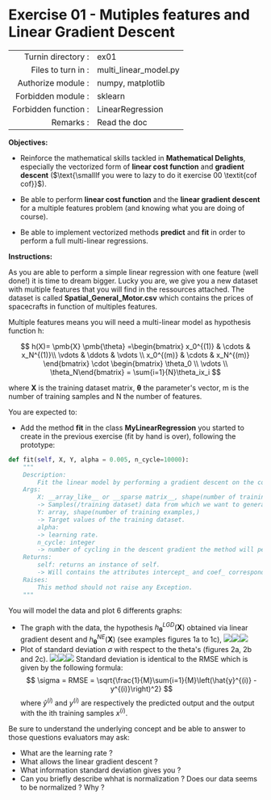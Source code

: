 # Exercise 01 - Mutiples features and Linear Gradient Descent

|                         |                    |
| -----------------------:| ------------------ |
|   Turnin directory :    |  ex01              |
|   Files to turn in :    |  multi_linear\_model.py  |
|   Authorize module :    |  numpy, matplotlib |
|   Forbidden module :    |  sklearn           |
|   Forbidden function :  |  LinearRegression  |
|   Remarks :             |  Read the doc      |

**Objectives:** 

* Reinforce the mathematical skills tackled in **Mathematical Delights**, especially the vectorized form of __linear cost function__ and __gradient descent__ ($\text{\smallIf you were to lazy to do it exercise 00 \textit{cof cof}}$).
* Be able to perform  __linear cost function__ and the __linear gradient descent__ for a multiple features problem (and knowing what you are doing of course).

* Be able to implement vectorized methods **predict** and **fit** in order to perform a full multi-linear regressions.


**Instructions:**

As you are able to perform a simple linear regression with one feature (well done!) it is time to dream bigger.
Lucky you are, we give you a new dataset with multiple features that you will find in the ressources attached.
The dataset is called __Spatial_General_Motor.csv__ which contains the prices of spacecrafts in function of multiples features.

Multiple features means you will need a multi-linear model as  hypothesis function h:

$$
h(X)= \pmb{X} \pmb{\theta}
  =\begin{bmatrix} x_0^{(1)} & \cdots & x_N^{(1)}\\ \vdots & \ddots & \vdots \\ x_0^{(m)} & \cdots & x_N^{(m)}  \end{bmatrix} \cdot \begin{bmatrix} \theta_0 \\ \vdots \\ \theta_N\end{bmatrix}
  = \sum{i=1}{N}\theta_ix_i
$$

where $\pmb{X}$ is the training dataset matrix, $\pmb{\theta}$ the parameter's vector, m is the number of training samples and N the number of features.


You are expected to:
* Add the method **fit** in the class **MyLinearRegression** you started to create in the previous exercise (fit by hand is over), following the prototype:
```python
def fit(self, X, Y, alpha = 0.005, n_cycle=10000):
	"""
	Description:
		Fit the linear model by performing a gradient descent on the cost function.
	Args:
		X: __array_like__ or __sparse matrix__, shape(number of training examples, number of features)
		-> Samples(/training dataset) data from which we want to generate predicted values.
		Y: array, shape(number of training examples,)
		-> Target values of the training dataset.
		alpha:
		-> learning rate.
		n_cycle: integer
		-> number of cycling in the descent gradient the method will perform.
	Returns:
		self: returns an instance of self.
		-> Will contains the attributes intercept_ and coef_ corresponding respectively to $\theta_0$ and the $N\times 1$ dimensional vector $[theta_1 \ldots \theta_N$. intercept_, coef_ are array and the latter is (number of features,) shaped. 
	Raises:
		This method should not raise any Exception.
	"""
```

You will model the data and plot 6 differents graphs:
* The graph with the data, the hypothesis $h_{\pmb{\theta}}^{LGD}(\pmb{X})$ obtained via linear gradient desent and $h_{\pmb{\theta}}^{NE}(\pmb{X})$ (see examples figures 1a to 1c),
<img src="{Figure_1a_price_vs_age.png}"><img src="{Figure_1b_price_vs_thrust.png}"><img src="{Figure_1c_price_vs_Tmeters.png}">
* Plot of standard deviation $\sigma$ with respect to the theta's (figures 2a, 2b and 2c).
<img src="{Figure_2a_std_deviation_vs_age.png}"><img src="{Figure_2b_std_deviation_vs_thrust.png}"><img src="{Figure_2c_std_deviation_vs_Tmeters.png}">
Standard deviation is identical to the  RMSE which is given by the following formula:
$$
\sigma = RMSE = \sqrt{\frac{1}{M}\sum{i=1}{M}\left(\hat{y}^{(i)} - y^{(i)}\right)^2}
$$
where $\hat{y}^{(i)}$ and $y^(i)$ are respectively the predicted output and the output with the ith training samples $x^{(i)}$.

Be sure to understand the underlying concept and be able to answer to those questions evaluators may ask:
* What are the learning rate ?
* What allows the linear gradient descent ?
* What information standard deviation gives you ?
* Can you briefly describe whhat is normalization ? Does our data seems to be normalized ? Why ?
